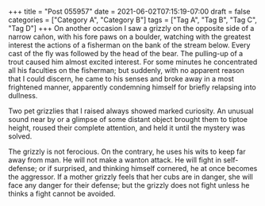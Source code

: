 +++
title = "Post 055957"
date = 2021-06-02T07:15:19-07:00
draft = false
categories = ["Category A", "Category B"]
tags = ["Tag A", "Tag B", "Tag C", "Tag D"]
+++
On another occasion I saw a grizzly on the opposite side of a narrow cañon, with his fore paws on a boulder, watching with the greatest interest the actions of a fisherman on the bank of the stream below. Every cast of the fly was followed by the head of the bear. The pulling-up of a trout caused him almost excited interest. For some minutes he concentrated all his faculties on the fisherman; but suddenly, with no apparent reason that I could discern, he came to his senses and broke away in a most frightened manner, apparently condemning himself for briefly relapsing into dullness.

Two pet grizzlies that I raised always showed marked curiosity. An unusual sound near by or a glimpse of some distant object brought them to tiptoe height, roused their complete attention, and held it until the mystery was solved.

The grizzly is not ferocious. On the contrary, he uses his wits to keep far away from man. He will not make a wanton attack. He will fight in self-defense; or if surprised, and thinking himself cornered, he at once becomes the aggressor. If a mother grizzly feels that her cubs are in danger, she will face any danger for their defense; but the grizzly does not fight unless he thinks a fight cannot be avoided.
